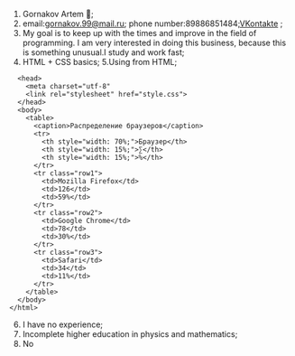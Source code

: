 1. Gornakov Artem :cowboy_hat_face:;
2. email:gornakov.99@mail.ru; phone number:89886851484;[VKontakte](https://vk.com/artem_gornakov) ;
3. My goal is to keep up with the times and improve in the field of programming. I am very interested in doing this business, because this is something unusual.I study and work fast;
4. HTML + CSS basics;
5.Using from HTML;
```<html>
  <head>
    <meta charset="utf-8"
    <link rel="stylesheet" href="style.css">
  </head>
  <body>
    <table>
      <caption>Распределение браузеров</caption>
      <tr>
        <th style="width: 70%;">Браузер</th>
        <th style="width: 15%;">∑</th>
        <th style="width: 15%;">%</th>
      </tr>
      <tr class="row1">
        <td>Mozilla Firefox</td>
        <td>126</td>
        <td>59%</td>
      </tr>
      <tr class="row2">
        <td>Google Chrome</td>
        <td>78</td>
        <td>30%</td>
      </tr>
      <tr class="row3">
        <td>Safari</td>
        <td>34</td>
        <td>11%</td>
      </tr>
    </table>
  </body>
</html>
```
6. I have no experience;
7. Incomplete higher education in physics and mathematics;
8. No
